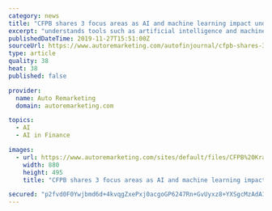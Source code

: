```yaml
---
category: news
title: "CFPB shares 3 focus areas as AI and machine learning impact underwriting"
excerpt: "understands tools such as artificial intelligence and machine learning are making their way into underwriting departments at auto finance companies and other providers of financial services. It’s why CFPB director Kathleen Kraninger recently reiterated ..."
publishedDateTime: 2019-11-27T15:51:00Z
sourceUrl: https://www.autoremarketing.com/autofinjournal/cfpb-shares-3-focus-areas-ai-and-machine-learning-impact-underwriting
type: article
quality: 38
heat: 38
published: false

provider:
  name: Auto Remarketing
  domain: autoremarketing.com

topics:
  - AI
  - AI in Finance

images:
  - url: https://www.autoremarketing.com/sites/default/files/CFPB%20Kraninger%20file%20photo.jpg
    width: 880
    height: 495
    title: "CFPB shares 3 focus areas as AI and machine learning impact underwriting"

secured: "p2fvd0F0Ywjbmd6d+4kvqgZxePxj0acgoGP6247Rn+GvUyxz8+YXSgcMzAdA1iVEeLQUR+6hy8Z6m82Y0QU69WQCEVtD1E8jEUmLqb5bsQmZgCekVOSg2lXYWA3M+Z9Buw5x+BfXaV5VL1i3LYSpcEojTmHe7VuaZstHE5nJYcCsZDkB/OyTBlGc3D5FrG4DD8M+QByBjzuwMT1Gitv0hgd+ebZ/kRNY5TuhBgpqIuUmOJw9z8+CDj7Psw4agOqSW4M1wTYQR3vkaMctbT+Log==;JB/dB/IxF5ouLAFHKCY1XQ=="
---
```


